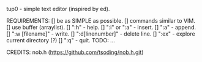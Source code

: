 tup0 - simple text editor (inspired by ed).

REQUIREMENTS:
    [] be as SIMPLE as possible.
    [] commands similar to VIM.
    [] use buffer (arraylist).
    [] ":h"                     - help.
    [] ":i" or ":a"             - insert.
    [] ":a"                     - append.
    [] ":w [filename]"          - write.
    [] ":d[linenumber]"         - delete line.
    [] ":ex"                    - explore current directory (?)
    [] ":q"                     - quit.
    TODO:                       ...

CREDITS:
    nob.h (https://github.com/tsoding/nob.h.git)
